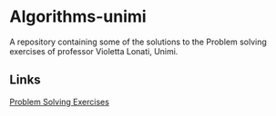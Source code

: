 # Algorithms-unimi
A repository containing some of the solutions to the Problem solving exercises of professor Violetta Lonati, Unimi.

## Links
[Problem Solving Exercises](https://lonati.di.unimi.it/algolab-go/22-23/materiale/settimana01/02-problemSolvingEOsservazioniDichiarative.pdf)